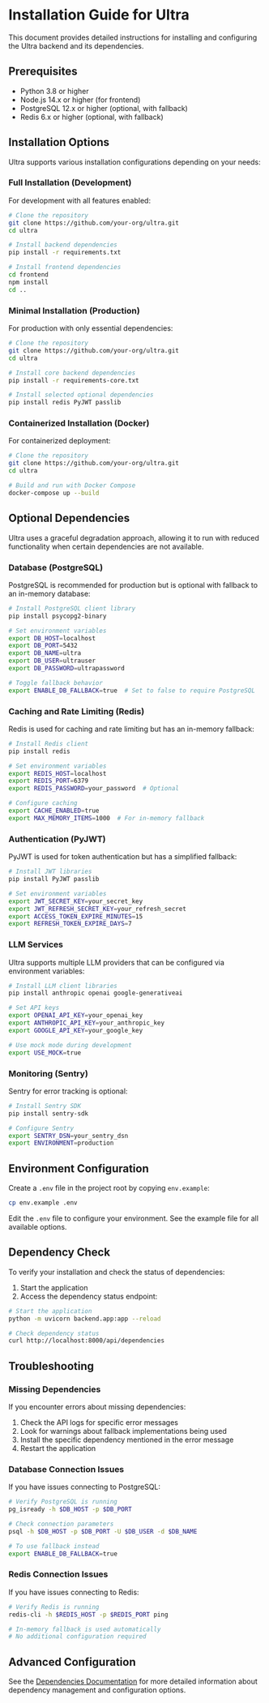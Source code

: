 # Installation Guide for Ultra

This document provides detailed instructions for installing and configuring the Ultra backend and its dependencies.

## Prerequisites

- Python 3.8 or higher
- Node.js 14.x or higher (for frontend)
- PostgreSQL 12.x or higher (optional, with fallback)
- Redis 6.x or higher (optional, with fallback)

## Installation Options

Ultra supports various installation configurations depending on your needs:

### Full Installation (Development)

For development with all features enabled:

```bash
# Clone the repository
git clone https://github.com/your-org/ultra.git
cd ultra

# Install backend dependencies
pip install -r requirements.txt

# Install frontend dependencies
cd frontend
npm install
cd ..
```

### Minimal Installation (Production)

For production with only essential dependencies:

```bash
# Clone the repository
git clone https://github.com/your-org/ultra.git
cd ultra

# Install core backend dependencies
pip install -r requirements-core.txt

# Install selected optional dependencies
pip install redis PyJWT passlib
```

### Containerized Installation (Docker)

For containerized deployment:

```bash
# Clone the repository
git clone https://github.com/your-org/ultra.git
cd ultra

# Build and run with Docker Compose
docker-compose up --build
```

## Optional Dependencies

Ultra uses a graceful degradation approach, allowing it to run with reduced functionality when certain dependencies are not available.

### Database (PostgreSQL)

PostgreSQL is recommended for production but is optional with fallback to an in-memory database:

```bash
# Install PostgreSQL client library
pip install psycopg2-binary

# Set environment variables
export DB_HOST=localhost
export DB_PORT=5432
export DB_NAME=ultra
export DB_USER=ultrauser
export DB_PASSWORD=ultrapassword

# Toggle fallback behavior
export ENABLE_DB_FALLBACK=true  # Set to false to require PostgreSQL
```

### Caching and Rate Limiting (Redis)

Redis is used for caching and rate limiting but has an in-memory fallback:

```bash
# Install Redis client
pip install redis

# Set environment variables
export REDIS_HOST=localhost
export REDIS_PORT=6379
export REDIS_PASSWORD=your_password  # Optional

# Configure caching
export CACHE_ENABLED=true
export MAX_MEMORY_ITEMS=1000  # For in-memory fallback
```

### Authentication (PyJWT)

PyJWT is used for token authentication but has a simplified fallback:

```bash
# Install JWT libraries
pip install PyJWT passlib

# Set environment variables
export JWT_SECRET_KEY=your_secret_key
export JWT_REFRESH_SECRET_KEY=your_refresh_secret
export ACCESS_TOKEN_EXPIRE_MINUTES=15
export REFRESH_TOKEN_EXPIRE_DAYS=7
```

### LLM Services

Ultra supports multiple LLM providers that can be configured via environment variables:

```bash
# Install LLM client libraries
pip install anthropic openai google-generativeai

# Set API keys
export OPENAI_API_KEY=your_openai_key
export ANTHROPIC_API_KEY=your_anthropic_key
export GOOGLE_API_KEY=your_google_key

# Use mock mode during development
export USE_MOCK=true
```

### Monitoring (Sentry)

Sentry for error tracking is optional:

```bash
# Install Sentry SDK
pip install sentry-sdk

# Configure Sentry
export SENTRY_DSN=your_sentry_dsn
export ENVIRONMENT=production
```

## Environment Configuration

Create a `.env` file in the project root by copying `env.example`:

```bash
cp env.example .env
```

Edit the `.env` file to configure your environment. See the example file for all available options.

## Dependency Check

To verify your installation and check the status of dependencies:

1. Start the application
2. Access the dependency status endpoint:

```bash
# Start the application
python -m uvicorn backend.app:app --reload

# Check dependency status
curl http://localhost:8000/api/dependencies
```

## Troubleshooting

### Missing Dependencies

If you encounter errors about missing dependencies:

1. Check the API logs for specific error messages
2. Look for warnings about fallback implementations being used
3. Install the specific dependency mentioned in the error message
4. Restart the application

### Database Connection Issues

If you have issues connecting to PostgreSQL:

```bash
# Verify PostgreSQL is running
pg_isready -h $DB_HOST -p $DB_PORT

# Check connection parameters
psql -h $DB_HOST -p $DB_PORT -U $DB_USER -d $DB_NAME

# To use fallback instead
export ENABLE_DB_FALLBACK=true
```

### Redis Connection Issues

If you have issues connecting to Redis:

```bash
# Verify Redis is running
redis-cli -h $REDIS_HOST -p $REDIS_PORT ping

# In-memory fallback is used automatically
# No additional configuration required
```

## Advanced Configuration

See the [Dependencies Documentation](dependencies.md) for more detailed information about dependency management and configuration options.
